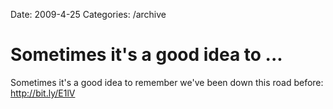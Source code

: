 Date: 2009-4-25
Categories: /archive

# Sometimes it's a good idea to ...

Sometimes it's a good idea to remember we've been down this road before: <a href="http://bit.ly/E1lV" rel="nofollow">http://bit.ly/E1lV</a>
